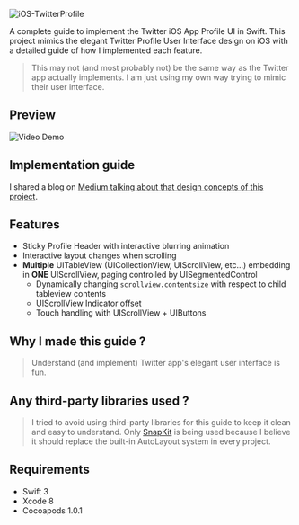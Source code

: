 ![iOS-TwitterProfile](https://github.com/roytang121/iOS-TwitterProfile/blob/master/img/twitterProfile.png?raw=true)

A complete guide to implement the Twitter iOS App Profile UI in Swift.  This project mimics the elegant Twitter Profile User Interface design on iOS with a detailed guide of how I implemented each feature.
> This may not (and most probably not) be the same way as the Twitter app actually implements. I am just using my own way trying to mimic their user interface.



## Preview
![Video Demo](https://github.com/roytang121/iOS-TwitterProfile/blob/master/img/screencap_1.gif?raw=true)

## Implementation guide
I shared a blog on [Medium talking about that design concepts of this project](https://medium.com/@yipyipisyip/swift-%EF%B8%8F-implementing-twitter-ios-app-ui-74c8a8cd0ff3).

## Features
- Sticky Profile Header with interactive blurring animation
- Interactive layout changes when scrolling
- **Multiple** UITableView (UICollectionView, UIScrollView, etc...) embedding in **ONE** UIScrollView, paging controlled by UISegmentedControl
  - Dynamically changing `scrollview.contentsize` with respect to child tableview contents 
  - UIScrollView Indicator offset
  - Touch handling with UIScrollView + UIButtons

## Why I made this guide ? 
> Understand (and implement) Twitter app's elegant user interface is fun. 

## Any third-party libraries used ?
> I tried to avoid using third-party libraries for this guide to keep it clean and easy to understand. Only [SnapKit](https://github.com/SnapKit/SnapKit) is being used because I believe it should replace the built-in AutoLayout system in every project.

## Requirements
- Swift 3
- Xcode 8
- Cocoapods 1.0.1
